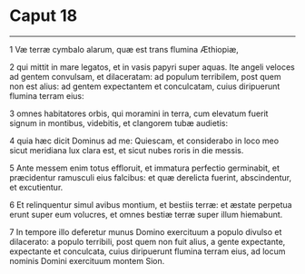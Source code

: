 # Caput 18

***

1 Væ terræ cymbalo alarum, quæ est trans flumina Æthiopiæ,

2 qui mittit in mare legatos, et in vasis papyri super aquas. Ite angeli veloces ad gentem convulsam, et dilaceratam: ad populum terribilem, post quem non est alius: ad gentem expectantem et conculcatam, cuius diripuerunt flumina terram eius:

3 omnes habitatores orbis, qui moramini in terra, cum elevatum fuerit signum in montibus, videbitis, et clangorem tubæ audietis:

4 quia hæc dicit Dominus ad me: Quiescam, et considerabo in loco meo sicut meridiana lux clara est, et sicut nubes roris in die messis.

5 Ante messem enim totus effloruit, et immatura perfectio germinabit, et præcidentur ramusculi eius falcibus: et quæ derelicta fuerint, abscindentur, et excutientur.

6 Et relinquentur simul avibus montium, et bestiis terræ: et æstate perpetua erunt super eum volucres, et omnes bestiæ terræ super illum hiemabunt.

7 In tempore illo deferetur munus Domino exercituum a populo divulso et dilacerato: a populo terribili, post quem non fuit alius, a gente expectante, expectante et conculcata, cuius diripuerunt flumina terram eius, ad locum nominis Domini exercituum montem Sion.

